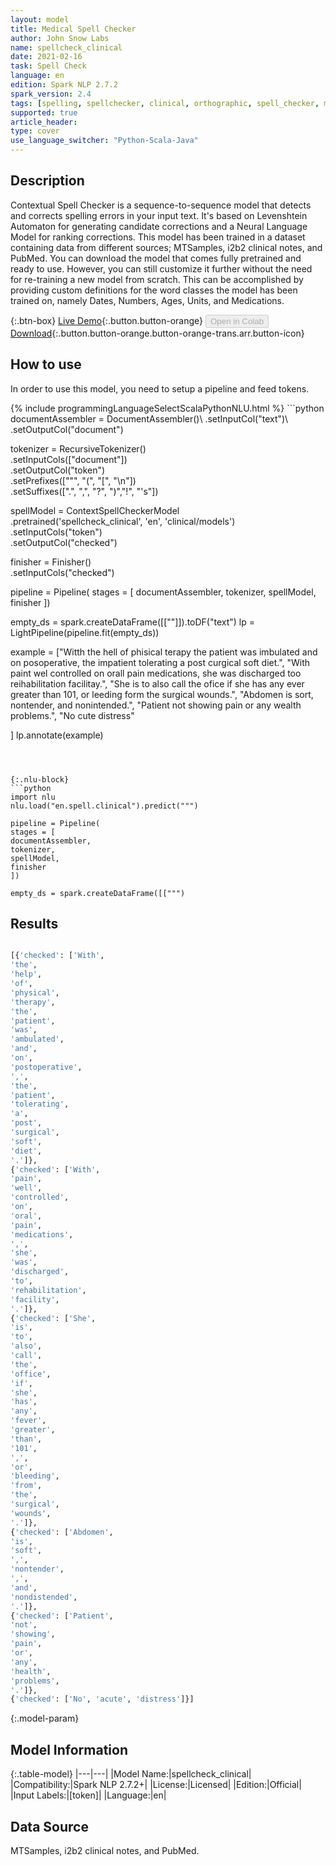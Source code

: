 ```yaml
---
layout: model
title: Medical Spell Checker
author: John Snow Labs
name: spellcheck_clinical
date: 2021-02-16
task: Spell Check
language: en
edition: Spark NLP 2.7.2
spark_version: 2.4
tags: [spelling, spellchecker, clinical, orthographic, spell_checker, medical_spell_checker, spelling_corrector, en, licensed]
supported: true
article_header:
type: cover
use_language_switcher: "Python-Scala-Java"
---
```


## Description

Contextual Spell Checker is a sequence-to-sequence model that detects and corrects spelling errors in your input text. It's based on Levenshtein Automaton for generating candidate corrections and a Neural Language Model for ranking corrections.
This model has been trained in a dataset containing data from different sources; MTSamples, i2b2 clinical notes, and PubMed. You can download the model that comes fully pretrained and ready to use. However, you can still customize it further without the need for re-training a new model from scratch. This can be accomplished by providing custom definitions for the word classes the model has been trained on, namely Dates, Numbers, Ages, Units, and Medications.

{:.btn-box}
[Live Demo](https://demo.johnsnowlabs.com/healthcare/CONTEXTUAL_SPELL_CHECKER/){:.button.button-orange}
<button class="button button-orange" disabled>Open in Colab</button>
[Download](https://s3.amazonaws.com/auxdata.johnsnowlabs.com/clinical/models/spellcheck_clinical_en_2.7.2_2.4_1613505168792.zip){:.button.button-orange.button-orange-trans.arr.button-icon}

## How to use

In order to use this model, you need to setup a pipeline and feed tokens.

<div class="tabs-box" markdown="1">
{% include programmingLanguageSelectScalaPythonNLU.html %}
```python
documentAssembler = DocumentAssembler()\
.setInputCol("text")\
.setOutputCol("document")

tokenizer = RecursiveTokenizer()\
.setInputCols(["document"])\
.setOutputCol("token")\
.setPrefixes(["\"", "(", "[", "\n"])\
.setSuffixes([".", ",", "?", ")","!", "'s"])

spellModel = ContextSpellCheckerModel\
.pretrained('spellcheck_clinical', 'en', 'clinical/models')\
.setInputCols("token")\
.setOutputCol("checked")

finisher = Finisher()\
.setInputCols("checked")

pipeline = Pipeline(
stages = [
documentAssembler,
tokenizer,
spellModel,
finisher
])

empty_ds = spark.createDataFrame([[""]]).toDF("text")
lp = LightPipeline(pipeline.fit(empty_ds))

example = ["Witth the hell of phisical terapy the patient was imbulated and on posoperative, the impatient tolerating a post curgical soft diet.",
"With paint wel controlled on orall pain medications, she was discharged too reihabilitation facilitay.",
"She is to also call the ofice if she has any ever greater than 101, or leeding form the surgical wounds.",
"Abdomen is sort, nontender, and nonintended.",
"Patient not showing pain or any wealth problems.",
"No cute distress"

]
lp.annotate(example)

```



{:.nlu-block}
```python
import nlu
nlu.load("en.spell.clinical").predict(""")

pipeline = Pipeline(
stages = [
documentAssembler,
tokenizer,
spellModel,
finisher
])

empty_ds = spark.createDataFrame([[""")
```

</div>

## Results

```bash

[{'checked': ['With',
'the',
'help',
'of',
'physical',
'therapy',
'the',
'patient',
'was',
'ambulated',
'and',
'on',
'postoperative',
',',
'the',
'patient',
'tolerating',
'a',
'post',
'surgical',
'soft',
'diet',
'.']},
{'checked': ['With',
'pain',
'well',
'controlled',
'on',
'oral',
'pain',
'medications',
',',
'she',
'was',
'discharged',
'to',
'rehabilitation',
'facility',
'.']},
{'checked': ['She',
'is',
'to',
'also',
'call',
'the',
'office',
'if',
'she',
'has',
'any',
'fever',
'greater',
'than',
'101',
',',
'or',
'bleeding',
'from',
'the',
'surgical',
'wounds',
'.']},
{'checked': ['Abdomen',
'is',
'soft',
',',
'nontender',
',',
'and',
'nondistended',
'.']},
{'checked': ['Patient',
'not',
'showing',
'pain',
'or',
'any',
'health',
'problems',
'.']},
{'checked': ['No', 'acute', 'distress']}]
```

{:.model-param}
## Model Information

{:.table-model}
|---|---|
|Model Name:|spellcheck_clinical|
|Compatibility:|Spark NLP 2.7.2+|
|License:|Licensed|
|Edition:|Official|
|Input Labels:|[token]|
|Language:|en|

## Data Source

MTSamples, i2b2 clinical notes, and PubMed.